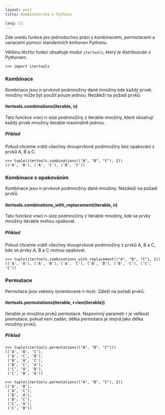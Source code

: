 ```yaml
---
layout: post
title: Kombinatorika v Pythonu

lang: CS
---
```



Zde uvedu funkce pro jednoduchou práci s kombinacemi, permutacemi a variacemi pomocí standartních knihoven Pythonu.

Většinu těchto funkcí obsahuje modul `itertools`, který je distribuován s Pythonem.

    >>> import itertools


### Kombinace
Kombinace jsou n-prvkové podmnožiny dané množiny kde každý prvek množiny může být použit pouze jednou. Nezáleží na požadí prvků.

#### itertools.combinations(iterable, n)
Tato funckce vrací n-size podmnožiny z iterable množiny, které obsahují každý prvek množiny iterable maximálně jednou.

##### Příklad
Pokud chceme vrátit všechny dvouprvkové podmnožiny bez opakování z prvků A, B a C.

    >>> tuple(itertools.combinations(("A", "B", "C"), 2))
    (('A', 'B'), ('A', 'C'), ('B', 'C'))


### Kombinace s opakováním
Kombinace jsou n-prvkové podmnožiny dané množiny. Nezáleží na požadí prvků.

#### itertools.combinations_with_replacement(iterable, n)
Tato funckce vrací n-size podmnožiny z iterable množiny, kde se prvky množiny iterable mohou opakovat.


##### Příklad
Pokud chceme vrátit všechny dvouprvkové podmnožiny z prvků A, B a C, kde se prvky A, B a C mohou opakovat.

    >>> tuple(itertools.combinations_with_replacement(("A", "B", "C"), 2))
    (('A', 'A'), ('A', 'B'), ('A', 'C'), ('B', 'B'), ('B', 'C'), ('C', 'C'))

### Permutace
Permutace jsou vektory (orientované n-tice). Záleží na pořadí prvků.

#### itertools.permutations(iterable, r=len(iterable))
Iterable je množina prvků permutace. Nepovinný parametr r je velikost premutace, pokud není zadán, délka permutace je stejná jako délka množiny prvků.

##### Příklad

    >>> tuple(itertools.permutations(("A", "B", "C")))
    (('A', 'B', 'C'),
     ('A', 'C', 'B'),
     ('B', 'A', 'C'),
     ('B', 'C', 'A'),
     ('C', 'A', 'B'),
     ('C', 'B', 'A'))

    >>> tuple(itertools.permutations(("A", "B", "C"), 2))
    (('A', 'B'),
     ('A', 'C'),
     ('B', 'A'),
     ('B', 'C'),
     ('C', 'A'),
     ('C', 'B'))

